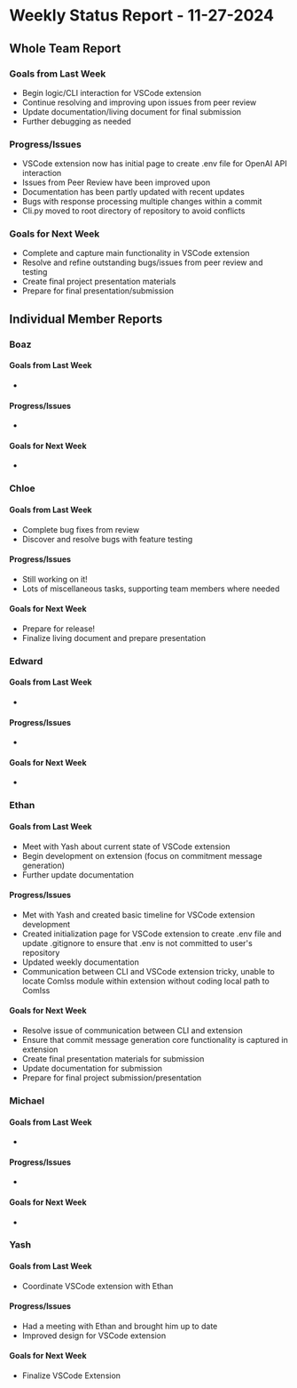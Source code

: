# Weekly Status Report - 11-27-2024

## Whole Team Report

### Goals from Last Week
- Begin logic/CLI interaction for VSCode extension
- Continue resolving and improving upon issues from peer review
- Update documentation/living document for final submission
- Further debugging as needed

### Progress/Issues
- VSCode extension now has initial page to create .env file for OpenAI API interaction
- Issues from Peer Review have been improved upon
- Documentation has been partly updated with recent updates
- Bugs with response processing multiple changes within a commit
- Cli.py moved to root directory of repository to avoid conflicts

### Goals for Next Week
- Complete and capture main functionality in VSCode extension
- Resolve and refine outstanding bugs/issues from peer review and testing
- Create final project presentation materials
- Prepare for final presentation/submission

## Individual Member Reports

### Boaz

#### Goals from Last Week
- 

#### Progress/Issues
- 

#### Goals for Next Week
- 

### Chloe

#### Goals from Last Week
- Complete bug fixes from review
- Discover and resolve bugs with feature testing

#### Progress/Issues
- Still working on it!
- Lots of miscellaneous tasks, supporting team members where needed

#### Goals for Next Week
- Prepare for release!
- Finalize living document and prepare presentation

### Edward

#### Goals from Last Week
- 

#### Progress/Issues
- 

#### Goals for Next Week
- 

### Ethan

#### Goals from Last Week
- Meet with Yash about current state of VSCode extension
- Begin development on extension (focus on commitment message generation)
- Further update documentation 

#### Progress/Issues
- Met with Yash and created basic timeline for VSCode extension development
- Created initialization page for VSCode extension to create .env file and update .gitignore
    to ensure that .env is not committed to user's repository
- Updated weekly documentation
- Communication between CLI and VSCode extension tricky, unable to locate ComIss module within
    extension without coding local path to ComIss

#### Goals for Next Week
- Resolve issue of communication between CLI and extension 
- Ensure that commit message generation core functionality is captured in extension
- Create final presentation materials for submission
- Update documentation for submission
- Prepare for final project submission/presentation

### Michael

#### Goals from Last Week
- 

#### Progress/Issues
- 

#### Goals for Next Week
- 

### Yash

#### Goals from Last Week
- Coordinate VSCode extension with Ethan

#### Progress/Issues
- Had a meeting with Ethan and brought him up to date
- Improved design for VSCode extension

#### Goals for Next Week
- Finalize VSCode Extension

